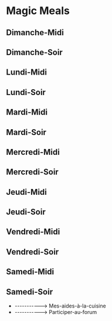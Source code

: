 # Magic Meals





















































##  Dimanche-Midi
##  Dimanche-Soir
##  Lundi-Midi
##  Lundi-Soir
##  Mardi-Midi
##  Mardi-Soir
##  Mercredi-Midi
##  Mercredi-Soir
##  Jeudi-Midi
##  Jeudi-Soir
##  Vendredi-Midi
##  Vendredi-Soir
##  Samedi-Midi
##  Samedi-Soir
  - -----------> Mes-aides-à-la-cuisine
  - -----------> Participer-au-forum



